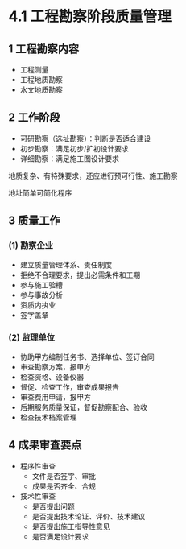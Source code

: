 # 4.1 工程勘察阶段质量管理

## 1 工程勘察内容

* 工程测量
* 工程地质勘察
* 水文地质勘察

## 2 工作阶段

* 可研勘察（选址勘察）：判断是否适合建设
* 初步勘察：满足初步/扩初设计要求
* 详细勘察：满足施工图设计要求

地质复杂、有特殊要求，还应进行预可行性、施工勘察

地址简单可简化程序

## 3 质量工作

### (1) 勘察企业

* 建立质量管理体系、责任制度
* 拒绝不合理要求，提出必需条件和工期
* 参与施工验槽
* 参与事故分析
* 资质内执业
* 签字盖章

### (2) 监理单位

* 协助甲方编制任务书、选择单位、签订合同
* 审查勘察方案，报甲方
* 检查资格、设备仪器
* 督促、检查工作，审查成果报告
* 审查费用申请，报甲方
* 后期服务质量保证，督促勘察配合、验收
* 检查技术档案管理

## 4 成果审查要点

* 程序性审查
  * 文件是否签字、审批
  * 成果是否齐全、合规
* 技术性审查
  * 是否提出问题
  * 是否提出技术论证、评价、技术建议
  * 是否提出施工指导性意见
  * 是否满足设计要求
